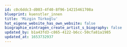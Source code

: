 ```yaml
---
id: c0c6ddc3-d003-4f40-8f96-14215461708a
blueprint: kuenstler_innen
title: 'Mizgin Türkoģlu'
hat_eigene_website_has_own_website: false
biographie_eintragen_create_artist_s_biography: false
updated_by: b1a43fd3-c865-4122-b6cc-50cfa81a1985
updated_at: 1653732937
---
```

